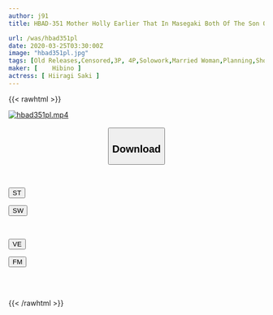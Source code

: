 ```yaml
---
author: j91
title: HBAD-351 Mother Holly Earlier That In Masegaki Both Of The Son Of A Friend Brought Into The Sex Processing

url: /was/hbad351pl
date: 2020-03-25T03:30:00Z
image: "hbad351pl.jpg"
tags: [Old Releases,Censored,3P, 4P,Solowork,Married Woman,Planning,Shotacon	 ]
maker: [	Hibino ]
actress: [ Hiiragi Saki ]
---
```



{{< rawhtml >}}

<div class="video" data-videoid="zlR2RvvoYWTYMA7">
    <a href="javascript:;">
        <img src="/v/hbad351pl/hbad351pl.jpg" width="WIDTH" height="HEIGHT" alt="hbad351pl.mp4" loading="lazy">
    </a>
</div>

<script type="text/javascript" src="https://j91.asia/asset/on-demand-st.js"></script>

<br>
  <link rel="stylesheet" href="https://j91.asia/asset/bs5.css">
  
  <center>
  <button class="btn btn-primary" type="button" data-bs-toggle="collapse" data-bs-target=".multi-collapse" aria-expanded="false" aria-controls="multiCollapseExample1 multiCollapseExample2"><h2>Download</h2></button></center>
</p>
<div class="row">
  <div class="col">
    <div class="collapse multi-collapse" id="multiCollapseExample1">
      <div class="card card-body">
	      	      <br>
<div class="buttons">  
<p><a href="https://streamtape.to/v/zlR2RvvoYWTYMA7" target="_blank"><button class="btn-hover color-3"><i class="fa fa-download"></i> ST</button></a></p>
<p><a href="https://flaswish.com/e7z7vzp82kwb" target="_blank"><button class="btn-hover color-2"><i class="fa fa-download"></i> SW</button></a></p></div>
    </div>
  </div>
</div>
  <div class="col">
    <div class="collapse multi-collapse" id="multiCollapseExample2">
      <div class="card card-body">
	      <br>
<div class="buttons">
<p><a href="https://veev.to/d/28JE2SW8BlcfC2p5XNZG7XNTIXrPFwfOx42YKpk" target="_blank"><button class="btn-hover color-9"><i class="fa fa-download"></i> VE</button></a></p>
<p><a href="https://filemoon.sx/d/4t00pji0s3a4" target="_blank"><button class="btn-hover color-8"><i class="fa fa-download"></i> FM</button></a></p></div>
<br><br>
      </div>
    </div>
  </div>
</div>

{{< /rawhtml >}}